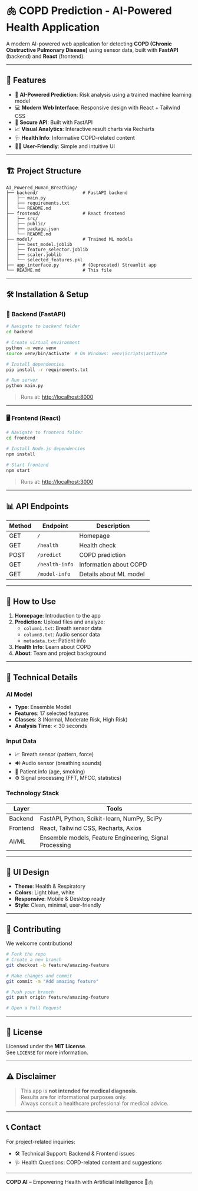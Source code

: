 # 🫁 COPD Prediction - AI-Powered Health Application

A modern AI-powered web application for detecting **COPD (Chronic Obstructive Pulmonary Disease)** using sensor data, built with **FastAPI** (backend) and **React** (frontend).

---

## 🚀 Features

- 🤖 **AI-Powered Prediction**: Risk analysis using a trained machine learning model  
- 💻 **Modern Web Interface**: Responsive design with React + Tailwind CSS  
- 🔐 **Secure API**: Built with FastAPI  
- 📈 **Visual Analytics**: Interactive result charts via Recharts  
- 🩺 **Health Info**: Informative COPD-related content  
- 👨‍⚕️ **User-Friendly**: Simple and intuitive UI

---

## 🏗️ Project Structure

```
AI_Powered_Human_Breathing/
├── backend/                 # FastAPI backend
│   ├── main.py
│   ├── requirements.txt
│   └── README.md
├── frontend/                # React frontend
│   ├── src/
│   ├── public/
│   ├── package.json
│   └── README.md
├── model/                   # Trained ML models
│   ├── best_model.joblib
│   ├── feature_selector.joblib
│   ├── scaler.joblib
│   └── selected_features.pkl
├── app_interface.py         # (Deprecated) Streamlit app
└── README.md                # This file
```

---

## 🛠️ Installation & Setup

### 🔧 Backend (FastAPI)

```bash
# Navigate to backend folder
cd backend

# Create virtual environment
python -m venv venv
source venv/bin/activate  # On Windows: venv\Scripts\activate

# Install dependencies
pip install -r requirements.txt

# Run server
python main.py
```

> Runs at: [http://localhost:8000](http://localhost:8000)

---

### 🖥️ Frontend (React)

```bash
# Navigate to frontend folder
cd frontend

# Install Node.js dependencies
npm install

# Start frontend
npm start
```

> Runs at: [http://localhost:3000](http://localhost:3000)

---

## 📊 API Endpoints

| Method | Endpoint         | Description                    |
|--------|------------------|--------------------------------|
| GET    | `/`              | Homepage                       |
| GET    | `/health`        | Health check                   |
| POST   | `/predict`       | COPD prediction                |
| GET    | `/health-info`   | Information about COPD         |
| GET    | `/model-info`    | Details about ML model         |

---

## 🎯 How to Use

1. **Homepage**: Introduction to the app  
2. **Prediction**: Upload files and analyze:
   - `column1.txt`: Breath sensor data  
   - `column3.txt`: Audio sensor data  
   - `metadata.txt`: Patient info  
3. **Health Info**: Learn about COPD  
4. **About**: Team and project background

---

## 🔬 Technical Details

### AI Model
- **Type**: Ensemble Model  
- **Features**: 17 selected features  
- **Classes**: 3 (Normal, Moderate Risk, High Risk)  
- **Analysis Time**: < 30 seconds

### Input Data
- 📈 Breath sensor (pattern, force)
- 🔊 Audio sensor (breathing sounds)
- 🧍 Patient info (age, smoking)
- ⚙️ Signal processing (FFT, MFCC, statistics)

### Technology Stack

| Layer     | Tools                                              |
|-----------|----------------------------------------------------|
| Backend   | FastAPI, Python, Scikit-learn, NumPy, SciPy        |
| Frontend  | React, Tailwind CSS, Recharts, Axios               |
| AI/ML     | Ensemble models, Feature Engineering, Signal Processing |

---

## 🎨 UI Design

- **Theme**: Health & Respiratory
- **Colors**: Light blue, white
- **Responsive**: Mobile & Desktop ready
- **Style**: Clean, minimal, user-friendly

---

## 🤝 Contributing

We welcome contributions!  

```bash
# Fork the repo
# Create a new branch
git checkout -b feature/amazing-feature

# Make changes and commit
git commit -m "Add amazing feature"

# Push your branch
git push origin feature/amazing-feature

# Open a Pull Request
```

---

## 📄 License

Licensed under the **MIT License**.  
See `LICENSE` for more information.

---

## ⚠️ Disclaimer

> This app is **not intended for medical diagnosis**.  
> Results are for informational purposes only.  
> Always consult a healthcare professional for medical advice.

---

## 📞 Contact

For project-related inquiries:

- 🛠️ Technical Support: Backend & Frontend issues  
- 🩺 Health Questions: COPD-related content and suggestions

---

**COPD AI** – Empowering Health with Artificial Intelligence 🧠🫁